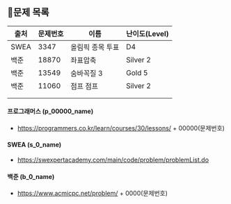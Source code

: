 ## 🐳문제 목록

  


| 출처 | 문제번호 | 이름             | 난이도(Level) |
| ---- | -------- | ---------------- | ------------- |
| SWEA | 3347     | 올림픽 종목 투표 | D4            |
| 백준 | 18870    | 좌표압축         | Silver 2      |
| 백준 | 13549    | 숨바꼭질 3       | Gold 5        |
| 백준 | 11060    | 점프 점프        | Silver 2      |
|      |          |                  |               |
|      |          |                  |               |



#### 프로그래머스 (p_00000_name)

- https://programmers.co.kr/learn/courses/30/lessons/ + 00000(문제번호)

#### SWEA (s_0_name)

- https://swexpertacademy.com/main/code/problem/problemList.do

#### 백준 (b_0_name)

- https://www.acmicpc.net/problem/ + 0000(문제번호)

